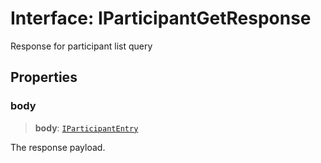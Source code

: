 # Interface: IParticipantGetResponse

Response for participant list query

## Properties

### body

> **body**: [`IParticipantEntry`](IParticipantEntry.md)

The response payload.
